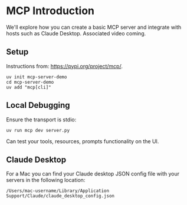 # MCP Introduction
We'll explore how you can create a basic MCP server and integrate with hosts such as Claude Desktop. Associated video coming.

## Setup
Instructions from: https://pypi.org/project/mcp/.
```
uv init mcp-server-demo
cd mcp-server-demo
uv add "mcp[cli]"
```

## Local Debugging
Ensure the transport is stdio:
```
uv run mcp dev server.py
```
Can test your tools, resources, prompts functionality on the UI.

## Claude Desktop
For a Mac you can find your Claude desktop JSON config file with your servers in the following location:
```
/Users/mac-username/Library/Application Support/Claude/claude_desktop_config.json
```
